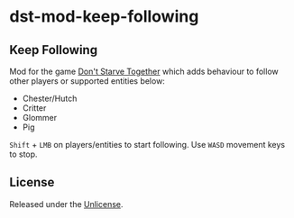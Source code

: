 # dst-mod-keep-following

## Keep Following

Mod for the game [Don't Starve Together][] which adds behaviour to follow other
players or supported entities below:

- Chester/Hutch
- Critter
- Glommer
- Pig

`Shift` + `LMB` on players/entities to start following. Use `WASD` movement keys
to stop.

## License

Released under the [Unlicense](https://unlicense.org/).

[don't starve together]: https://www.klei.com/games/dont-starve-together
